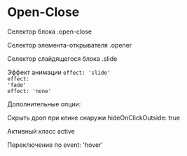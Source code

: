 # Open-Close
Селектор блока
.open-close

Селектор элемента-открывателя
.opener

Селектор слайдящегося блока
.slide

Эффект анимации
<code>effect: 'slide'</code><br>
<code>effect: 'fade'</code><br>
<code>effect: 'none'</code><br>

Дополнительные опции:

Скрыть дроп при клике снаружи
hideOnClickOutside: true

Активный класс
active

Переключение по
event: 'hover'
